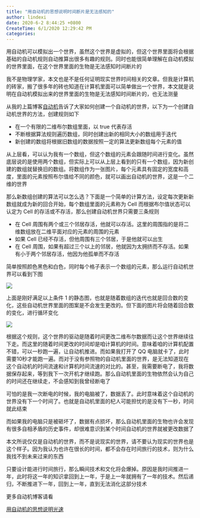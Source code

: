 ```yaml
---
title: "用自动机的思想说明时间断片是无法感知的"
author: lindexi
date: 2020-6-2 8:44:25 +0800
CreateTime: 6/1/2020 12:29:42 PM
categories: 
---
```


用自动机可以模拟出一个世界，虽然这个世界是虚拟的，但这个世界里面将会根据基础的自动机规则自动推算出很多有趣的规则。同时也能很简单理解在自动机模拟的世界里面，在这个世界里面的生物是无法感知时间断片的

<!--more-->


<!-- CreateTime:6/1/2020 12:29:42 PM -->

<!-- 发布 -->

我不是物理学家，本文也是不是任何证明现实世界时间相关的文章。但我是计算机的砖家，搬了很多年的砖也知道在计算机里面可以简单做出一个世界，本文就是说明在自动机模拟出来的世界里面的生物是无法感知时间断片的，也无法测量

从我的上篇博客[自动机](https://blog.lindexi.com/post/%E8%87%AA%E5%8A%A8%E6%9C%BA.html )告诉了大家如何创建一个自动机的世界，以下为一个创建自动机世界的方法，创建规则如下

- 在一个有限的二维布尔数组里面，以 true 代表存活
- 不断根据算法规则遍历数组，同时创建出新的相同大小的数组用于迭代
- 新创建的数组将根据旧数组的数据按照一定的算法更新数组每个元素的值

从上层看，可以认为我有一个数组，但这个数组的元素会跟随时间进行变化。虽然底层说的是使用两个数组，但实际上可以从上层上看到的只有一个数组，因为新创建的数组就替换旧的数组。将数组作为一张图片，每个元素具有固定的宽度和高度，里面的元素按照布尔值给不同的颜色，就可以画出自动机的世界，这是一个二维的世界

那么新数组创建的算法可以怎么选？下面是一个简单的计算方法，设定每次更新新数组就成为新的回合开始，每个数组里面的元素称为 Cell 而根据布尔值状态可以认定为 Cell 的存活或不存活，那么创建自动机世界只需要三条规则

- 在 Cell 周围有两个或三个邻居存活，他就可以存活。这里的周围指的是将二维数组放在二维平面对应的元素的周围的元素
- 如果 Cell 已经不存活，但他周围有三个邻居，于是他就可以出生
- 在 Cell 周围，如果有超过三个以上的邻居，他就因为太拥挤而不存活。如果有小于两个邻居存活，他因为他孤单而不存活

简单按照颜色黑色和白色，同时每个格子表示一个数组的元素，那么运行自动机世界可以看到下图

![](http://image.acmx.xyz/3b720b61-ebd6-4d44-8a7a-fd6d1a9e6666726127-20170110144515447-1961010260201721118516.jpg)

上面是刚好满足以上条件 1 的静态图，也就是随着数组的迭代也就是回合数的变化，这些自动机世界里面的图案是不会发生更改的。但下面的图片将会随着回合数的变化，进行循环变化

![](http://image.acmx.xyz/3b720b61-ebd6-4d44-8a7a-fd6d1a9e6666726127-20170110144515447-1961010260201721118552.jpg)

根据这个规则，这个世界的驱动是随着时间更改二维布尔数据而让这个世界继续往下走。而这里的随着时间更改的时间却是咱计算机的时间。意味着咱的计算机配置不错，可以一秒跑一遍，让自动机推进。而如果我打开了 QQ 电脑就卡了，此时需要10秒才能跑一遍。而对于没有参照物的自动机里面的世界，是无法知道现在这个自动机的时间流速和计算机时间流速的对比的。甚至，我需要断电了，我将数据保存起来，等到我下一次开机才继续跑。那么自动机里面的生物依然会认为自己的时间还在继续走，不会感知到我曾经断电了

可怕的是我一次断电的时候，我的电脑被了，数据丢了。此时意味着这个自动机的世界没有下一个时间了。也就是自动机里面的杞人可能担忧的是没有下一秒，时间就此结束

而如果我的电脑只是被砸坏了，数据有点损坏，那么自动机里面的生物也许会发现有很多自相矛盾的历史事件，却很难意识到某个时间自动机的世界就被更改数据了

本文所说仅仅是自动机的世界，而不是说现实的世界，请不要认为现实的世界也是这个样子。因为我认为也许在很长的时间，都不会存在时间旅行的技术，则为什么我找不到未来过来的东西

只要设计能进行时间旅行，那么瞬间技术和文化将会爆掉。原因是我时间推进一年，此时将这一年的知识拿回到上一年，于是上一年就拥有了一年的技术。然后递归，不断推进下一年，回到上一年，直到无法消化这部分技术

更多自动机博客请看

[用自动机的思想说明光速](https://blog.lindexi.com/post/%E7%94%A8%E8%87%AA%E5%8A%A8%E6%9C%BA%E7%9A%84%E6%80%9D%E6%83%B3%E8%AF%B4%E6%98%8E%E5%85%89%E9%80%9F.html )

